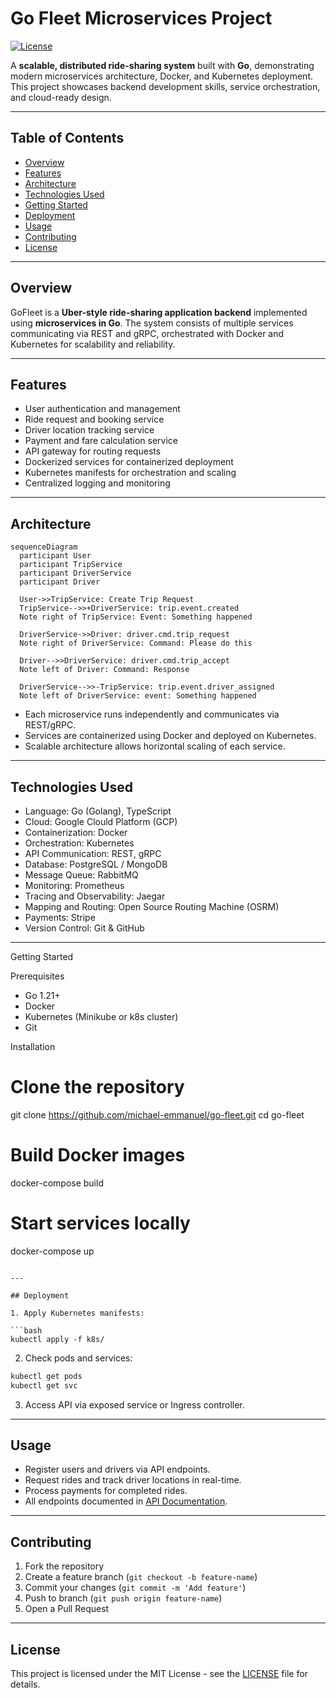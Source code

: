 # Go Fleet Microservices Project

[![License](https://img.shields.io/badge/license-MIT-blue)](LICENSE)

A **scalable, distributed ride-sharing system** built with **Go**, demonstrating modern microservices architecture, Docker, and Kubernetes deployment. This project showcases backend development skills, service orchestration, and cloud-ready design.

---

## Table of Contents

- [Overview](#overview)
- [Features](#features)
- [Architecture](#architecture)
- [Technologies Used](#technologies-used)
- [Getting Started](#getting-started)
- [Deployment](#deployment)
- [Usage](#usage)
- [Contributing](#contributing)
- [License](#license)

---

## Overview

GoFleet is a **Uber-style ride-sharing application backend** implemented using **microservices in Go**. The system consists of multiple services communicating via REST and gRPC, orchestrated with Docker and Kubernetes for scalability and reliability.

---

## Features

- User authentication and management
- Ride request and booking service
- Driver location tracking service
- Payment and fare calculation service
- API gateway for routing requests
- Dockerized services for containerized deployment
- Kubernetes manifests for orchestration and scaling
- Centralized logging and monitoring

---

## Architecture

```mermaid
sequenceDiagram
  participant User
  participant TripService
  participant DriverService
  participant Driver

  User->>TripService: Create Trip Request
  TripService-->>+DriverService: trip.event.created
  Note right of TripService: Event: Something happened

  DriverService->>Driver: driver.cmd.trip_request
  Note right of DriverService: Command: Please do this

  Driver-->>DriverService: driver.cmd.trip_accept
  Note left of Driver: Command: Response

  DriverService-->>-TripService: trip.event.driver_assigned
  Note left of DriverService: event: Something happened
```

- Each microservice runs independently and communicates via REST/gRPC.
- Services are containerized using Docker and deployed on Kubernetes.
- Scalable architecture allows horizontal scaling of each service.

---

## Technologies Used

- Language: Go (Golang), TypeScript
- Cloud: Google Clould Platform (GCP)
- Containerization: Docker
- Orchestration: Kubernetes
- API Communication: REST, gRPC
- Database: PostgreSQL / MongoDB
- Message Queue: RabbitMQ
- Monitoring: Prometheus
- Tracing and Observability: Jaegar
- Mapping and Routing: Open Source Routing Machine (OSRM)
- Payments: Stripe
- Version Control: Git & GitHub

---

Getting Started

Prerequisites

- Go 1.21+
- Docker
- Kubernetes (Minikube or k8s cluster)
- Git

Installation

# Clone the repository

git clone https://github.com/michael-emmanuel/go-fleet.git
cd go-fleet

# Build Docker images

docker-compose build

# Start services locally

docker-compose up

````

---

## Deployment

1. Apply Kubernetes manifests:

```bash
kubectl apply -f k8s/
````

2. Check pods and services:

```bash
kubectl get pods
kubectl get svc
```

3. Access API via exposed service or Ingress controller.

---

## Usage

- Register users and drivers via API endpoints.
- Request rides and track driver locations in real-time.
- Process payments for completed rides.
- All endpoints documented in [API Documentation](docs/API.md).

---

## Contributing

1. Fork the repository
2. Create a feature branch (`git checkout -b feature-name`)
3. Commit your changes (`git commit -m 'Add feature'`)
4. Push to branch (`git push origin feature-name`)
5. Open a Pull Request

---

## License

This project is licensed under the MIT License - see the [LICENSE](LICENSE) file for details.
